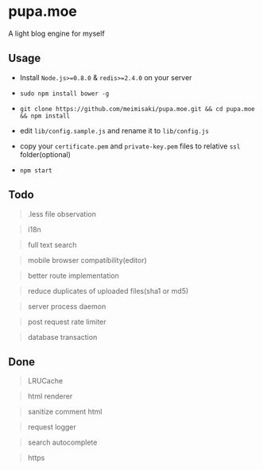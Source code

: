 pupa.moe
====

A light blog engine for myself

## Usage

* Install `Node.js>=0.8.0` & `redis>=2.4.0` on your server

* `sudo npm install bower -g`

* `git clone https://github.com/meimisaki/pupa.moe.git && cd pupa.moe && npm install`

* edit `lib/config.sample.js` and rename it to `lib/config.js`

* copy your `certificate.pem` and `private-key.pem` files to relative `ssl` folder(optional)

* `npm start`

## Todo

> .less file observation

> i18n

> full text search

> mobile browser compatibility(editor)

> better route implementation

> reduce duplicates of uploaded files(sha1 or md5)

> server process daemon

> post request rate limiter

> database transaction

## Done

> LRUCache

> html renderer

> sanitize comment html

> request logger

> search autocomplete

> https
